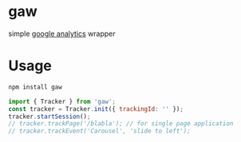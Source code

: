 # gaw
simple [google analytics](https://developers.google.com/analytics/) wrapper

# Usage
```sh
npm install gaw
```

```js
import { Tracker } from 'gaw';
const tracker = Tracker.init({ trackingId: '' });
tracker.startSession();
// tracker.trackPage('/blabla'); // for single page application
// tracker.trackEvent('Carousel', 'slide to left');
```
